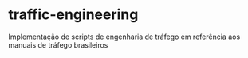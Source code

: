 # traffic-engineering
Implementação de scripts de engenharia de tráfego em referência aos manuais de tráfego brasileiros
